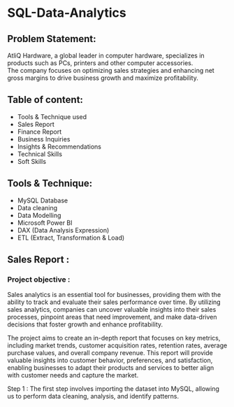 <h1> SQL-Data-Analytics </h1>
<h2> Problem Statement:</h2>
<p>AtliQ Hardware, a global leader in computer hardware, specializes in products such as PCs, printers and other computer accessories.<br>The company focuses on optimizing sales strategies and enhancing net gross margins to drive business growth and maximize profitability.</p>
<h2>Table of content: </h2>
<ul>
  <li> Tools & Technique used </li>
  <li> Sales Report </li>
  <li> Finance Report </li>
  <li> Business Inquiries </li>
  <li> Insights & Recommendations </li>
  <li> Technical Skills </li>
  <li> Soft Skills </li>
</ul>
<h2>Tools & Technique:</h2>
<ul>
  <li> MySQL Database </li>
  <li> Data cleaning </li>
  <li> Data Modelling </li>
  <li> Microsoft Power BI </li>
  <li> DAX (Data Analysis Expression) </li>
  <li> ETL (Extract, Transformation & Load)</li>
</ul>
<h2>Sales Report : </h2>
<h3>Project objective : </h3>
<p>Sales analytics is an essential tool for businesses, providing them with the ability to track and evaluate their sales performance over time. By utilizing sales analytics, companies can uncover valuable insights into their sales processes, pinpoint areas that need improvement, and make data-driven decisions that foster growth and enhance profitability.</p>
<p>The project aims to create an in-depth report that focuses on key metrics, including market trends, customer acquisition rates, retention rates, average purchase values, and overall company revenue. This report will provide valuable insights into customer behavior, preferences, and satisfaction, enabling businesses to adapt their products and services to better align with customer needs and capture the market.</p>
<p>Step 1 :  The first step involves importing the dataset into MySQL, allowing us to perform data cleaning, analysis, and identify patterns.</p>
          <p></p>

